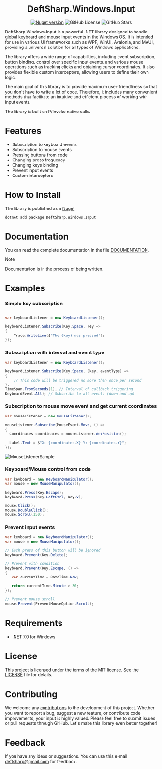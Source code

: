 <h1 align="center">DeftSharp.Windows.Input</h1>

<div align="center">
    
[![Nuget version](https://badge.fury.io/nu/DeftSharp.Windows.Input.svg)](https://www.nuget.org/packages/DeftSharp.Windows.Input)
![GitHub License](https://img.shields.io/github/license/Empiree/DeftSharp.Windows.Input?color=rgb(0%2C191%2C255))
![GitHub Stars](https://img.shields.io/github/stars/Empiree/DeftSharp.Windows.Input)

</div>

DeftSharp.Windows.Input is a powerful .NET library designed to handle global keyboard and mouse input events in the Windows OS. It is intended for use in various UI frameworks such as WPF, WinUI, Avalonia, and MAUI, providing a universal solution for all types of Windows applications. 

The library offers a wide range of capabilities, including event subscription, button binding, control over specific input events, and various mouse operations such as tracking clicks and obtaining cursor coordinates. It also provides flexible custom interceptors, allowing users to define their own logic.

The main goal of this library is to provide maximum user-friendliness so that you don't have to write a lot of code. Therefore, it includes many convenient methods that facilitate an intuitive and efficient process of working with input events.

The library is built on P/Invoke native calls.

# Features

* Subscription to keyboard events
* Subscription to mouse events
* Pressing buttons from code
* Changing press frequency
* Changing keys binding
* Prevent input events
* Custom interceptors

# How to Install

The library is published as a [Nuget](https://www.nuget.org/packages/DeftSharp.Windows.Input)

`dotnet add package DeftSharp.Windows.Input`

# Documentation

You can read the complete documentation in the file [DOCUMENTATION](https://github.com/Empiree/DeftSharp.Windows.Input/blob/main/DOCUMENTATION.md). 

> [!NOTE]
> Documentation is in the process of being written.

# Examples

### Simple key subscription

```c#

var keyboardListener = new KeyboardListener();

keyboardListener.Subscribe(Key.Space, key =>
{
    Trace.WriteLine($"The {key} was pressed");
});
```

### Subscription with interval and event type

```c#
var keyboardListener = new KeyboardListener();

keyboardListener.Subscribe(Key.Space, (key, eventType) =>
{
    // This code will be triggered no more than once per second
},
TimeSpan.FromSeconds(1), // Interval of callback triggering
KeyboardEvent.All); // Subscribe to all events (down and up)
```

### Subscription to mouse move event and get current coordinates

```c#
var mouseListener = new MouseListener();

mouseListener.Subscribe(MouseEvent.Move, () =>
{
  Coordinates coordinates = mouseListener.GetPosition();

  Label.Text = $"X: {coordinates.X} Y: {coordinates.Y}";
});
```
![MouseListenerSample](https://github.com/Empiree/DeftSharp.Windows.Input/assets/60399216/9c9a04f6-cb39-491c-b8de-2cb6b435e112)

### Keyboard/Mouse control from code

```c#
var keyboard = new KeyboardManipulator();
var mouse = new MouseManipulator();

keyboard.Press(Key.Escape);
keyboard.Press(Key.LeftCtrl, Key.V); 

mouse.Click();
mouse.DoubleClick();
mouse.Scroll(150); 
```

### Prevent input events

```c#
var keyboard = new KeyboardManipulator();
var mouse = new MouseManipulator();

// Each press of this button will be ignored
keyboard.Prevent(Key.Delete); 

// Prevent with condition
keyboard.Prevent(Key.Escape, () => 
{
   var currentTime = DateTime.Now;

   return currentTime.Minute > 30;
});

// Prevent mouse scroll            
mouse.Prevent(PreventMouseOption.Scroll);
```

# Requirements

- .NET 7.0 for Windows

# License

This project is licensed under the terms of the MIT license. See the [LICENSE](https://github.com/Empiree/DeftSharp.WPF.Keyboard/blob/main/LICENSE) file for details.

# Contributing

We welcome any [contributions](https://github.com/Empiree/DeftSharp.Windows.Input/blob/main/CONTRIBUTING.md) to the development of this project. Whether you want to report a bug, suggest a new feature, or contribute code improvements, your input is highly valued. Please feel free to submit issues or pull requests through GitHub. Let's make this library even better together!

# Feedback

If you have any ideas or suggestions. You can use this e-mail [deftsharp@gmail.com](mailto:deftsharp@gmail.com) for feedback.
